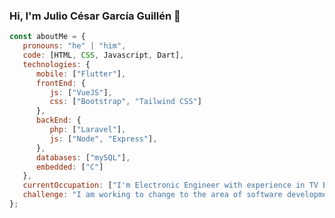 ### Hi, I'm Julio César García Guillén 👋

```js
const aboutMe = {
   pronouns: "he" | "him",
   code: [HTML, CSS, Javascript, Dart],
   technologies: {
      mobile: ["Flutter"],
      frontEnd: {
         js: ["VueJS"],
         css: ["Bootstrap", "Tailwind CSS"]
      },
      backEnd: {
         php: ["Laravel"],
         js: ["Node", "Express"],
      },
      databases: ["mySQL"],
      embedded: ["C"]
   },
   currentOccupation: ["I'm Electronic Engineer with experience in TV Broadcasting."],
   challenge: "I am working to change to the area of software development.",
};
```

<!--
**garguidevsw/garguidevsw** is a ✨ _special_ ✨ repository because its `README.md` (this file) appears on your GitHub profile.

Here are some ideas to get you started:

- 🔭 I’m currently working on ...
- 🌱 I’m currently learning ...
- 👯 I’m looking to collaborate on ...
- 🤔 I’m looking for help with ...
- 💬 Ask me about ...
- 📫 How to reach me: ...
- 😄 Pronouns: ...
- ⚡ Fun fact: ...
-->
